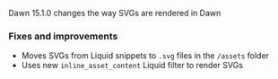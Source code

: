 Dawn 15.1.0 changes the way SVGs are rendered in Dawn
### Fixes and improvements
- Moves SVGs from Liquid snippets to `.svg` files in the `/assets` folder
- Uses new `inline_asset_content` Liquid filter to render SVGs
